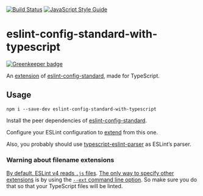[![Build Status](https://travis-ci.org/mightyiam/eslint-config-standard-with-typescript.svg?branch=master)](https://travis-ci.org/mightyiam/eslint-config-standard-with-typescript)
[![JavaScript Style Guide](https://img.shields.io/badge/code_style-standard-brightgreen.svg)](https://standardjs.com)

# eslint-config-standard-with-typescript

[![Greenkeeper badge](https://badges.greenkeeper.io/mightyiam/eslint-config-standard-with-typescript.svg)](https://greenkeeper.io/)

An [extension](https://eslint.org/docs/user-guide/configuring#extending-configuration-files) of [eslint-config-standard](https://github.com/standard/eslint-config-standard), made for TypeScript.

## Usage

```
npm i --save-dev eslint-config-standard-with-typescript
```

Install the peer dependencies of [eslint-config-standard](https://github.com/standard/eslint-config-standard).

Configure your ESLint configuration to [extend](https://eslint.org/docs/user-guide/configuring#extending-configuration-files) from this one.

Also, you probably should use [typescript-eslint-parser](https://github.com/eslint/typescript-eslint-parser/) as ESLint’s parser.

### Warning about filename extensions

[By default, ESLint v4 reads `.js` files](https://eslint.org/docs/user-guide/command-line-interface#--ext). [The only way to specify other extensions](https://eslint.org/docs/user-guide/configuring#specifying-file-extensions-to-lint) is by using the [`--ext` command line option](https://eslint.org/docs/user-guide/command-line-interface#--ext). So make sure you do that so that your TypeScript files will be linted.
